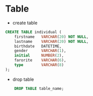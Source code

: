 # Table
* create table

```sql
CREATE TABLE individual ( 
	firstname  	VARCHAR(20) NOT NULL,
	lastname   	VARCHAR(20) NOT NULL,
	birthdate  	DATETIME,
	gender     	VARCHAR(1),
	initial    	NUMBER(2),
	farorite   	VARCHAR(6), 
	type       	VARCHAR(8)
);
```

* drop table

``` sql
	DROP TABLE table_name;
```
